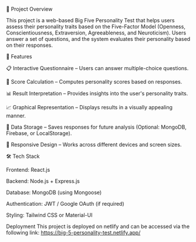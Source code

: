📌 Project Overview

This project is a web-based Big Five Personality Test that helps users assess their personality traits based on the Five-Factor Model (Openness, Conscientiousness, Extraversion, Agreeableness, and Neuroticism). Users answer a set of questions, and the system evaluates their personality based on their responses.

🚀 Features

📋 Interactive Questionnaire – Users can answer multiple-choice questions.

🔢 Score Calculation – Computes personality scores based on responses.

📊 Result Interpretation – Provides insights into the user's personality traits.

📈 Graphical Representation – Displays results in a visually appealing manner.

💾 Data Storage – Saves responses for future analysis (Optional: MongoDB, Firebase, or LocalStorage).

🎨 Responsive Design – Works across different devices and screen sizes.

🛠️ Tech Stack

Frontend: React.js 

Backend: Node.js + Express.js

Database: MongoDB (using Mongoose)

Authentication: JWT / Google OAuth (if required)

Styling: Tailwind CSS or Material-UI

Deployment
This project is deployed on netlify and can be accessed via the following link:
https://big-5-personality-test.netlify.app/



